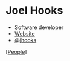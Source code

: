 # Joel Hooks

- Software developer
- [Website](https://joelhooks.com/)
- [@jhooks](https://twitter.com/jhooks)

[[People]]

[//begin]: # "Autogenerated link references for markdown compatibility"
[People]: people "People"
[//end]: # "Autogenerated link references"